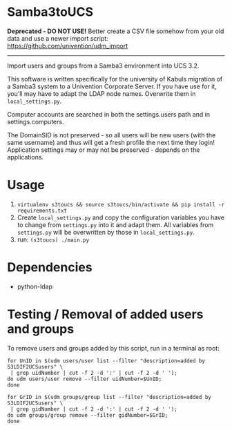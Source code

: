 Samba3toUCS
===========

**Deprecated - DO NOT USE!**
Better create a CSV file somehow from your old data and use a newer import script: https://github.com/univention/udm_import

---

Import users and groups from a Samba3 environment into UCS 3.2.

This software is written specifically for the university of Kabuls migration of a Samba3 system to a Univention
 Corporate Server. If you have use for it, you'll may have to adapt the LDAP node names. Overwrite them in 
 `local_settings.py`.

Computer accounts are searched in both the settings.users path and in settings.computers.

The DomainSID is not preserved - so all users will be new users (with the same username) and thus will get a fresh 
profile the next time they login! Application settings may or may not be preserved - depends on the applications.

Usage
=====

1. `virtualenv s3toucs && source s3toucs/bin/activate && pip install -r requirements.txt`
2. Create `local_settings.py` and copy the configuration variables you have to change from `settings.py` into it and 
adapt them. All variables from `settings.py` will be overwritten by those in `local_settings.py`.
3. run: `(s3toucs) ./main.py`

Dependencies
============

- python-ldap

Testing / Removal of added users and groups
===========================================
To remove users and groups added by this script, run in a terminal as root:

```Shell
for UnID in $(udm users/user list --filter "description=added by S3LDIF2UCSusers" \
 | grep uidNumber | cut -f 2 -d ':' | cut -f 2 -d ' ');
do udm users/user remove --filter uidNumber=$UnID;
done

for GrID in $(udm groups/group list --filter "description=added by S3LDIF2UCSusers" \
 | grep gidNumber | cut -f 2 -d ':' | cut -f 2 -d ' ');
do udm groups/group remove --filter gidNumber=$GrID;
done
```
